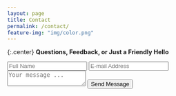 ```yaml
---
layout: page
title: Contact
permalink: /contact/
feature-img: "img/color.png"
---
```


{:.center}
**Questions, Feedback, or Just a Friendly Hello**

<form action="https://getsimpleform.com/messages?form_api_token=" method="post">
  <!-- the redirect_to is optional, the form will redirect to the referrer on submission -->
  <input type='hidden' name='redirect_to' value='http://anithapal.github.io' />
  <input type='text' name='name' placeholder='Full Name' />
  <input type='email' name='email' placeholder='E-mail Address' />
  <textarea name='message' placeholder='Your message ...'></textarea>
  <input type='submit' value='Send Message' />
</form>